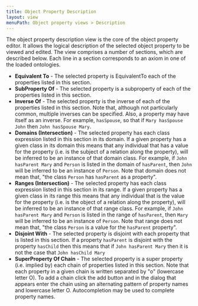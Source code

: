 ```yaml
---
title: Object Property Description
layout: view
menuPath: Object property views > Description
---
```

The object property description view is the core of the object property editor.  It allows the logical description of the selected object property to be viewed and edited.  The view comprises a number of sections, which are described below.  Each line in a section corresponds to an axiom in one of the loaded ontologies.

* **Equivalent To** - The selected property is EquivalentTo each of the properties listed in this section.
* **SubProperty Of** - The selected property is a subproperty of each of the properties listed in this section.
* **Inverse Of** - The selected property is the inverse of each of the properties listed in this section.  Note that, although not particularly common, multiple inverses can be specified.  Also, a property may have itself as an inverse.  For example, ```hasSpouse```, so that if ```Mary hasSpouse John``` then ```John hasSpouse Mary```.
* **Domains (Intersection)** - The selected property has each class expression listed in this section in its domain.  If a given property has a given class in its domain this means that any individual that has a value for the property (i.e. is the subject of a relation along the property), will be inferred to be an instance of that domain class.  For example, if ```John hasParent Mary``` and ```Person``` is listed in the domain of ```hasParent```, then ```John``` will be inferred to be an instance of ```Person```.  Note that domain does not mean that, "the class ```Person``` has ```hasParent``` as a property".
* **Ranges (Intersection)** - The selected property has each class expression listed in this section in its range.  If a given property has a given class in its range this means that any individual that is the value for the property (i.e. is the object of a relation along the property), will be inferred to be an instance of that range class.  For example, if ```John hasParent Mary``` and ```Person``` is listed in the range of ```hasParent```, then ```Mary``` will be inferred to be an instance of ```Person```.  Note that range does not mean that, "the class ```Person``` is a value for the ```hasParent``` property".
* **Disjoint With** - The selected property is disjoint with each property that is listed in this section.  If a property ```hasParent``` is disjoint with the property ```hasChild``` then this means that if ```John hasParent Mary``` then it is not the case that ```John hasChild Mary```
* **SuperProperty Of Chain** - The selected property is a super property (i.e. implied by) each chain of properties listed in this section.  Note that each property in a given chain is written separated by "o" (lowercase letter O).  To add a chain click the add button and in the dialog that appears enter the chain using an alternating pattern of property names and lowercase letter O.  Autocompletion may be used to complete property names.
